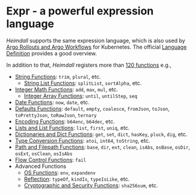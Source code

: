 # Expr - a powerful expression language

*Heimdall* supports the same expression language, which is also used by
[Argo Rollouts and Argo Workflows](https://argoproj.github.io/) for Kubernetes.
The official [Language Definition](https://expr.medv.io/docs/Language-Definition) provides a good overview.

In addition to that, *Heimdall* registers more than [120 functions](https://go-task.github.io/slim-sprig/) e.g.,

* [String Functions](https://go-task.github.io/slim-sprig/strings.html): `trim`, `plural`, etc.
  * [String List Functions](https://go-task.github.io/slim-sprig/string_slice.html): `splitList`, `sortAlpha`, etc.
* [Integer Math Functions](https://go-task.github.io/slim-sprig/math.html): `add`, `max`, `mul`, etc.
  * [Integer Array Functions](https://go-task.github.io/slim-sprig/integer_slice.html): `until`, `untilStep`, `seq`
* [Date Functions](https://go-task.github.io/slim-sprig/date.html): `now`, `date`, etc.
* [Defaults Functions](https://go-task.github.io/slim-sprig/defaults.html):
  `default`, `empty`, `coalesce`, `fromJson`, `toJson`, `toPrettyJson`, `toRawJson`, `ternary`
* [Encoding Functions](https://go-task.github.io/slim-sprig/encoding.html): `b64enc`, `b64dec`, etc.
* [Lists and List Functions](https://go-task.github.io/slim-sprig/lists.html): `list`, `first`, `uniq`, etc.
* [Dictionaries and Dict Functions](https://go-task.github.io/slim-sprig/dicts.html):
  `get`, `set`, `dict`, `hasKey`, `pluck`, `dig`, etc.
* [Type Conversion Functions](https://go-task.github.io/slim-sprig/conversion.html): `atoi`, `int64`, `toString`, etc.
* [Path and Filepath Functions](https://go-task.github.io/slim-sprig/paths.html):
  `base`, `dir`, `ext`, `clean`, `isAbs`, `osBase`, `osDir`, `osExt`, `osClean`, `osIsAbs`
* [Flow Control Functions](https://go-task.github.io/slim-sprig/flow_control.html): `fail`
* Advanced Functions
  * [OS Functions](https://go-task.github.io/slim-sprig/os.html): `env`, `expandenv`
  * [Reflection](https://go-task.github.io/slim-sprig/reflection.html): `typeOf`, `kindIs`, `typeIsLike`, etc.
  * [Cryptographic and Security Functions](https://go-task.github.io/slim-sprig/crypto.html): `sha256sum`, etc.
